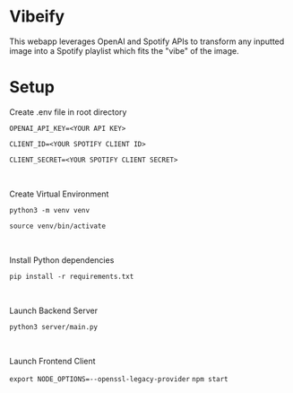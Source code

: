 # Vibeify


This webapp leverages OpenAI and Spotify APIs to transform any inputted image into a Spotify playlist which fits the "vibe" of the image.


# Setup


Create .env file in root directory

`OPENAI_API_KEY=<YOUR API KEY>`

`CLIENT_ID=<YOUR SPOTIFY CLIENT ID>`

`CLIENT_SECRET=<YOUR SPOTIFY CLIENT SECRET>`

<br /> 

Create Virtual Environment 

`python3 -m venv venv`

`source venv/bin/activate`

<br /> 

Install Python dependencies

`pip install -r requirements.txt`

<br /> 

Launch Backend Server

`python3 server/main.py` <br /> 

<br />

Launch Frontend Client

`export NODE_OPTIONS=--openssl-legacy-provider`
`npm start`

